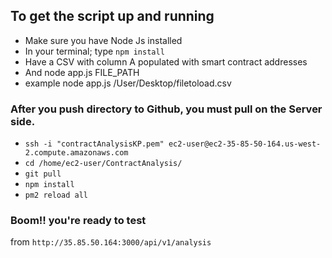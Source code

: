 ## To get the script up and running

 - Make sure you have Node Js installed
 - In your terminal; type `npm install`
 - Have a CSV with column A populated with smart contract addresses
 - And node app.js FILE_PATH
 - example node app.js /User/Desktop/filetoload.csv

 ### After you push directory to Github, you must pull on the Server side.

- `ssh -i "contractAnalysisKP.pem" ec2-user@ec2-35-85-50-164.us-west-2.compute.amazonaws.com`
- `cd /home/ec2-user/ContractAnalysis/  `
- `git pull`
- `npm install`
- `pm2 reload all`

### Boom!! you're ready to test 
from `http://35.85.50.164:3000/api/v1/analysis`